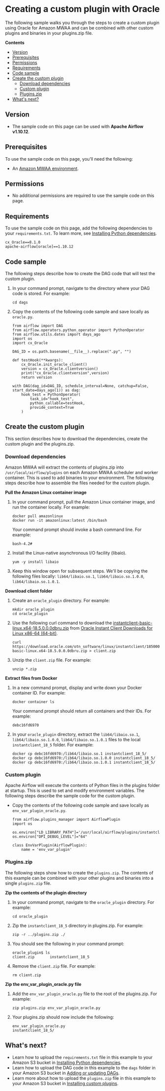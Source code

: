 # Creating a custom plugin with Oracle<a name="samples-oracle"></a>

The following sample walks you through the steps to create a custom plugin using Oracle for Amazon MWAA and can be combined with other custom plugins and binaries in your plugins\.zip file\.

**Contents**
+ [Version](#samples-oracle-version)
+ [Prerequisites](#samples-oracle-prereqs)
+ [Permissions](#samples-oracle-permissions)
+ [Requirements](#samples-oracle-dependencies)
+ [Code sample](#samples-oracle-code)
+ [Create the custom plugin](#samples-oracle-create-pluginszip-steps)
  + [Download dependencies](#samples-oracle-install)
  + [Custom plugin](#samples-oracle-plugins-code)
  + [Plugins\.zip](#samples-oracle-pluginszip)
+ [What's next?](#samples-oracle-next-up)

## Version<a name="samples-oracle-version"></a>
+ The sample code on this page can be used with **Apache Airflow v1\.10\.12**\.

## Prerequisites<a name="samples-oracle-prereqs"></a>

To use the sample code on this page, you'll need the following:
+ An [Amazon MWAA environment](get-started.md)\.

## Permissions<a name="samples-oracle-permissions"></a>
+ No additional permissions are required to use the sample code on this page\.

## Requirements<a name="samples-oracle-dependencies"></a>

To use the sample code on this page, add the following dependencies to your `requirements.txt`\. To learn more, see [Installing Python dependencies](working-dags-dependencies.md)\.

```
cx_Oracle==8.1.0
apache-airflow[oracle]==1.10.12
```

## Code sample<a name="samples-oracle-code"></a>

The following steps describe how to create the DAG code that will test the custom plugin\.

1. In your command prompt, navigate to the directory where your DAG code is stored\. For example:

   ```
   cd dags
   ```

1. Copy the contents of the following code sample and save locally as `oracle.py`\. 

   ```
   from airflow import DAG
   from airflow.operators.python_operator import PythonOperator
   from airflow.utils.dates import days_ago
   import os
   import cx_Oracle
   
   DAG_ID = os.path.basename(__file__).replace(".py", "")
   
   def testHook(**kwargs):
       cx_Oracle.init_oracle_client()
       version = cx_Oracle.clientversion()
       print("cx_Oracle.clientversion",version)
       return version
   
   with DAG(dag_id=DAG_ID, schedule_interval=None, catchup=False, start_date=days_ago(1)) as dag:
       hook_test = PythonOperator(
           task_id="hook_test",
           python_callable=testHook,
           provide_context=True 
       )
   ```

## Create the custom plugin<a name="samples-oracle-create-pluginszip-steps"></a>

This section describes how to download the dependencies, create the custom plugin and the plugins\.zip\.

### Download dependencies<a name="samples-oracle-install"></a>

Amazon MWAA will extract the contents of plugins\.zip into `/usr/local/airflow/plugins` on each Amazon MWAA scheduler and worker container\. This is used to add binaries to your environment\. The following steps describe how to assemble the files needed for the custom plugin\.

**Pull the Amazon Linux container image**

1. In your command prompt, pull the Amazon Linux container image, and run the container locally\. For example:

   ```
   docker pull amazonlinux
   docker run -it amazonlinux:latest /bin/bash
   ```

   Your command prompt should invoke a bash command line\. For example:

   ```
   bash-4.2#
   ```

1. Install the Linux\-native asynchronous I/O facility \(libaio\)\.

   ```
   yum -y install libaio
   ```

1. Keep this window open for subsequent steps\. We'll be copying the following files locally: `lib64/libaio.so.1`, `lib64/libaio.so.1.0.0`, `lib64/libaio.so.1.0.1`\.

**Download client folder**

1. Create an `oracle_plugin` directory\. For example:

   ```
   mkdir oracle_plugin
   cd oracle_plugin
   ```

1. Use the following curl command to download the [instantclient\-basic\-linux\.x64\-18\.5\.0\.0\.0dbru\.zip](https://download.oracle.com/otn_software/linux/instantclient/185000/instantclient-basic-linux.x64-18.5.0.0.0dbru.zip) from [Oracle Instant Client Downloads for Linux x86\-64 \(64\-bit\)](https://www.oracle.com/database/technologies/instant-client/linux-x86-64-downloads.html)\.

   ```
   curl https://download.oracle.com/otn_software/linux/instantclient/185000/instantclient-basic-linux.x64-18.5.0.0.0dbru.zip > client.zip
   ```

1. Unzip the `client.zip` file\. For example:

   ```
   unzip *.zip
   ```

**Extract files from Docker**

1. In a new command prompt, display and write down your Docker container ID\. For example:

   ```
   docker container ls
   ```

   Your command prompt should return all containers and their IDs\. For example:

   ```
   debc16fd6970
   ```

1. In your `oracle_plugin` directory, extract the `lib64/libaio.so.1`, `lib64/libaio.so.1.0.0`, `lib64/libaio.so.1.0.1` files to the local `instantclient_18_5` folder\. For example:

   ```
   docker cp debc16fd6970:/lib64/libaio.so.1 instantclient_18_5/
   docker cp debc16fd6970:/lib64/libaio.so.1.0.0 instantclient_18_5/
   docker cp debc16fd6970:/lib64/libaio.so.1.0.1 instantclient_18_5/
   ```

### Custom plugin<a name="samples-oracle-plugins-code"></a>

Apache Airflow will execute the contents of Python files in the plugins folder at startup\. This is used to set and modify environment variables\. The following steps describe the sample code for the custom plugin\.
+ Copy the contents of the following code sample and save locally as `env_var_plugin_oracle.py`\.

  ```
  from airflow.plugins_manager import AirflowPlugin
  import os
  
  os.environ["LD_LIBRARY_PATH"]='/usr/local/airflow/plugins/instantclient_18_5'
  os.environ["DPI_DEBUG_LEVEL"]="64"
  
  class EnvVarPlugin(AirflowPlugin):                
      name = 'env_var_plugin'
  ```

### Plugins\.zip<a name="samples-oracle-pluginszip"></a>

The following steps show how to create the `plugins.zip`\. The contents of this example can be combined with your other plugins and binaries into a single `plugins.zip` file\.

**Zip the contents of the plugin directory**

1. In your command prompt, navigate to the `oracle_plugin` directory\. For example:

   ```
   cd oracle_plugin
   ```

1. Zip the `instantclient_18_5` directory in plugins\.zip\. For example:

   ```
   zip -r ../plugins.zip ./
   ```

1. You should see the following in your command prompt:

   ```
   oracle_plugin$ ls
   client.zip		instantclient_18_5
   ```

1. Remove the `client.zip` file\. For example:

   ```
   rm client.zip
   ```

**Zip the env\_var\_plugin\_oracle\.py file**

1. Add the `env_var_plugin_oracle.py` file to the root of the plugins\.zip\. For example:

   ```
   zip plugins.zip env_var_plugin_oracle.py
   ```

1. Your plugins\.zip should now include the following:

   ```
   env_var_plugin_oracle.py
   instantclient_18_5/
   ```

## What's next?<a name="samples-oracle-next-up"></a>
+ Learn how to upload the `requirements.txt` file in this example to your Amazon S3 bucket in [Installing Python dependencies](working-dags-dependencies.md)\.
+ Learn how to upload the DAG code in this example to the `dags` folder in your Amazon S3 bucket in [Adding or updating DAGs](configuring-dag-folder.md)\.
+ Learn more about how to upload the `plugins.zip` file in this example to your Amazon S3 bucket in [Installing custom plugins](configuring-dag-import-plugins.md)\.